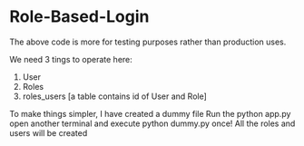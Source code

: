 # Role-Based-Login
The above code is more for testing purposes rather than production uses.

We need 3 tings to operate here:
1. User
2. Roles
3. roles_users [a table contains id of User and Role]

To make things simpler, I have created a dummy file
Run the python app.py
open another terminal and execute python dummy.py once!
All the roles and users will be created
